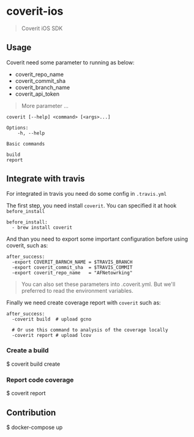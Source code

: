 # coverit-ios

> Coverit iOS SDK

## Usage
Coverit need some parameter to running as below:

 - coverit_repo_name
 - coverit_commit_sha
 - coverit_branch_name
 - coverit_api_token
 > More parameter ...

```
coverit [--help] <command> [<args>...]

Options:
    -h, --help

Basic commands

build
report
```

## Integrate with travis

For integrated in travis you need do some config in `.travis.yml`

The first step, you need install `coverit`. You can specified it at hook `before_install`
```
before_install:
  - brew install coverit
```


And than you need to export some important configuration before using coverit, such as:

```
after_success:
  -export COVERIT_BARNCH_NAME = $TRAVIS_BRANCH
  -export coverit_commit_sha  = $TRAVIS_COMMIT
  -export coverit_repo_name   = "AFNetowrking"
```
> You can also set these parameters into .coverit.yml. But we'll preferred to read the environment variables.

Finally we need create coverage report with `coverit` such as:
```
after_success:
  -coverit build  # upload gcno

  # Or use this command to analysis of the coverage locally
  -coverit report # upload lcov

```


### Create a build

$ coverit build create

### Report code coverage

$ coverit report


## Contribution

$ docker-compose up
